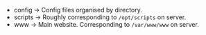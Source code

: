 * config -> Config files organised by directory.
* scripts -> Roughly corresponding to `/opt/scripts` on server.
* www -> Main website. Corresponding to `/var/www/www` on server.
